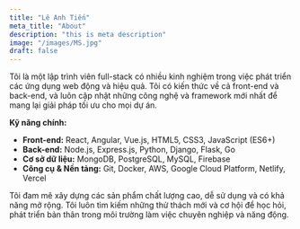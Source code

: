 ```yaml
---
title: "Lê Anh Tiến"
meta_title: "About"
description: "this is meta description"
image: "/images/MS.jpg"
draft: false
---
```


Tôi là một lập trình viên full-stack có nhiều kinh nghiệm trong việc phát triển các ứng dụng web động và hiệu quả. Tôi có kiến thức về cả front-end và back-end, và luôn cập nhật những công nghệ và framework mới nhất để mang lại giải pháp tối ưu cho mọi dự án.

**Kỹ năng chính:**

*   **Front-end:** React, Angular, Vue.js, HTML5, CSS3, JavaScript (ES6+)
*   **Back-end:** Node.js, Express.js, Python, Django, Flask, Go
*   **Cơ sở dữ liệu:** MongoDB, PostgreSQL, MySQL, Firebase
*   **Công cụ & Nền tảng:** Git, Docker, AWS, Google Cloud Platform, Netlify, Vercel

Tôi đam mê xây dựng các sản phẩm chất lượng cao, dễ sử dụng và có khả năng mở rộng. Tôi luôn tìm kiếm những thử thách mới và cơ hội để học hỏi, phát triển bản thân trong môi trường làm việc chuyên nghiệp và năng động.
